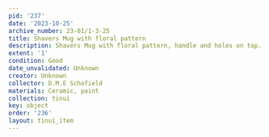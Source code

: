 ```yaml
---
pid: '237'
date: '2023-10-25'
archive_number: 23-01/1-3-25
title: Shavers Mug with floral pattern
description: Shavers Mug with floral pattern, handle and holes on top.
extent: '1'
condition: Good
date_unvalidated: Unknown
creator: Unknown
collector: D.M.E Schofield
materials: Ceramic, paint
collection: tinui
key: object
order: '236'
layout: tinui_item
---
```

